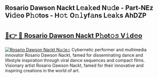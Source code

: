 ## Rosario Dawson Nackt L𝚎a𝚔ed N𝚞𝚍e - Part-NEz Vi𝚍𝚎o P𝚑𝚘tos - H𝚘𝚝 O𝚗𝚕yf𝚊ns L𝚎a𝚔s AhDZP

# <h2><a href="http://kf1320.oniu.top/?m=Rosario+Dawson+Nackt">🔗👉 🔴 Rosario Dawson Nackt P𝚑ot𝚘𝚜 V𝚒d𝚎o</a></h2>

[![Rosario Dawson Nackt Nu𝚍e𝚜](https://i.imgur.com/0qMVB7G.gif)](http://kf1320.oniu.top/?m=Rosario+Dawson+Nackt)
Cybernetic performer and multimedia innovator Rosario Dawson Nackt, famed for disseminating dance and lifestyle inspiration through viral dance sequences and compact films. Visionary artist Rosario Dawson Nackt, famed for their innovative and inspiring creations in the world of art.  
